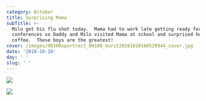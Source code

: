 ```yaml
---
category: October
title: Surprising Mama
subTitle: >-
  Milo got his flu shot today.  Mama had to work late getting ready for
  conferences so Daddy and Milo visited Mama at school and surprised her with
  coffee.  These boys are the greatest!  
cover: /images/00100sportrait_00100_burst20181010160528944_cover.jpg
date: '2018-10-10'
day: ' '
slug: ' '
---
```

![](/images/00100sportrait_00100_burst20181010160528944_cover.jpg)

![](/images/mvimg_20181010_150333.jpg)
